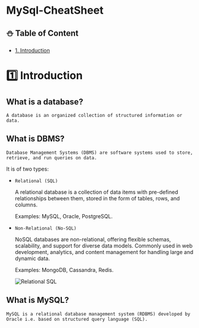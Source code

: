 # MySql-CheatSheet

## ⛄ Table of Content

* [1. Introduction](#1️⃣Introduction)

# 1️⃣ Introduction

## What is a database?
    
`A database is an organized collection of structured information or data.`

## What is DBMS?

`Database Management Systems (DBMS) are software systems used to store, retrieve, and run queries on data.`

It is of two types:

- `Relational (SQL)`
    
    A relational database is a collection of data items with pre-defined relationships between them, stored in the form of tables, rows, and columns.

    Examples: MySQL, Oracle, PostgreSQL.

- `Non-Relational (No-SQL)`

    NoSQL databases are non-relational, offering flexible schemas, scalability, and support for diverse data models. Commonly used in web development, analytics, and content management for handling large and dynamic data.
    
    Examples: MongoDB, Cassandra, Redis. 

    ![Relational SQL](https://github.com/k-sameer701/Learn-MySql/assets/103239208/8521f800-eb51-4488-9836-1b0bb591a5bb)

    
## What is MySQL?

`MySQL is a relational database management system (RDBMS) developed by Oracle i.e. based on structured query language (SQL).`
